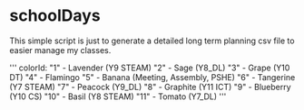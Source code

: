 # schoolDays

This simple script is just to generate a detailed long term planning csv file to easier manage my classes. 



'''
colorId:
"1" - Lavender (Y9 STEAM)
"2" - Sage (Y8_DL)
"3" - Grape  (Y10 DT)
"4" - Flamingo
"5" - Banana (Meeting, Assembly, PSHE)
"6" - Tangerine (Y7 STEAM)
"7" - Peacock (Y9_DL)
"8" - Graphite (Y11 ICT)
"9" - Blueberry (Y10 CS)
"10" - Basil (Y8 STEAM)
"11" - Tomato (Y7_DL)
'''